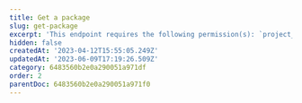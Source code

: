 ```yaml
---
title: Get a package
slug: get-package
excerpt: 'This endpoint requires the following permission(s): `project_configuration:packages:read`.'
hidden: false
createdAt: '2023-04-12T15:55:05.249Z'
updatedAt: '2023-06-09T17:19:26.509Z'
category: 6483560b2e0a290051a971df
order: 2
parentDoc: 6483560b2e0a290051a971f0
---
```

